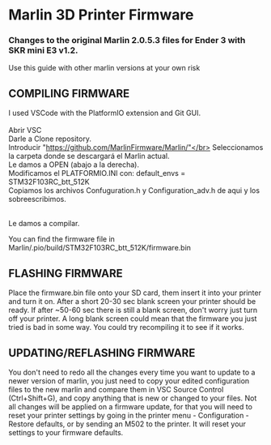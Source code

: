 ﻿# Marlin 3D Printer Firmware
 ### Changes to the original Marlin 2.0.5.3 files for Ender 3 with SKR mini E3 v1.2.
Use this guide with other marlin versions at your own risk

## COMPILING FIRMWARE

I used VSCode with the PlatformIO extension and Git GUI.</br></br>
Abrir VSC</br>
Darle a Clone repository.</br>
Introducir "https://github.com/MarlinFirmware/Marlin/"</br>
Seleccionamos la carpeta donde se descargará el Marlin actual.</br>
Le damos a OPEN (abajo a la derecha).</br>
Modificamos el PLATFORMIO.INI con: default_envs = STM32F103RC_btt_512K</br>
Copiamos los archivos Confuguration.h y Configuration_adv.h de aqui y los sobreescribimos.</br></br>

Le damos a compilar.</br>



You can find the firmware file in Marlin/.pio/build/STM32F103RC_btt_512K/firmware.bin


## FLASHING FIRMWARE

Place the firmware.bin file onto your SD card, them insert it into your printer and turn it on. After a short 20-30 sec blank screen your printer should be ready.
If after ~50-60 sec there is still a blank screen, don't worry just turn off your printer. A long blank screen could mean that the firmware you just tried is bad in some way. You could try recompiling it to see if it works.


## UPDATING/REFLASHING FIRMWARE

You don't need to redo all the changes every time you want to update to a newer version of marlin, you just need to copy your edited configuration files to the new marlin and compare them in VSC Source Control (Ctrl+Shift+G), and copy anything that is new or changed to your files.
Not all changes will be applied on a firmware update, for that you will need to reset your printer settings by going in the printer menu - Configuration - Restore defaults, or by sending an M502 to the printer. It will reset your settings to your firmware defaults.

